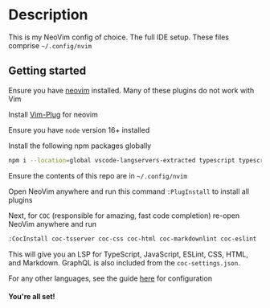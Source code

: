 # Description
This is my NeoVim config of choice. The full IDE setup.
These files comprise `~/.config/nvim`

## Getting started

Ensure you have [neovim](https://neovim.io) installed. Many of these plugins do not work with Vim

Install [Vim-Plug](https://github.com/junegunn/vim-plug) for neovim

Ensure you have `node` version 16+ installed

Install the following npm packages globally
```bash
npm i --location=global vscode-langservers-extracted typescript typescript-language-server cssmodules-language-server @tailwindcss/language-server
```

Ensure the contents of this repo are in `~/.config/nvim`

Open NeoVim anywhere and run this command `:PlugInstall` to install all plugins

Next, for `COC` (responsible for amazing, fast code completion) re-open NeoVim anywhere and run
```bash
:CocInstall coc-tsserver coc-css coc-html coc-markdownlint coc-eslint
```
This will give you an LSP for TypeScript, JavaScript, ESLint, CSS, HTML, and Markdown. GraphQL is also included from the `coc-settings.json`. 

For any other languages, see the guide [here](https://github.com/neoclide/coc.nvim/wiki/Language-servers) for configuration

#### You're all set!

